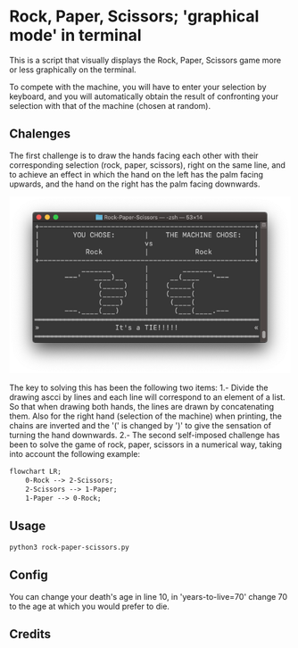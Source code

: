 # Rock, Paper, Scissors; 'graphical mode' in terminal

This is a script that visually displays the Rock, Paper, Scissors game more or less graphically on the terminal.

To compete with the machine, you will have to enter your selection by keyboard, and you will automatically obtain the result of confronting your selection with that of the machine (chosen at random).

## Chalenges

The first challenge is to draw the hands facing each other with their corresponding selection (rock, paper, scissors), right on the same line, and to achieve an effect in which the hand on the left has the palm facing upwards, and the hand on the right has the palm facing downwards.

![Image text](https://github.com/TeoRojas/Rock-Paper-Scissors--graphMode--/blob/main/img/vs-hands.png)

The key to solving this has been the following two items:
1.- Divide the drawing ascci by lines and each line will correspond to an element of a list. So that when drawing both hands, the lines are drawn by concatenating them. Also for the right hand (selection of the machine) when printing, the chains are inverted and the '(' is changed by ')' to give the sensation of turning the hand downwards.
2.- The second self-imposed challenge has been to solve the game of rock, paper, scissors in a numerical way, taking into account the following example:

```mermaid
flowchart LR;
    0-Rock --> 2-Scissors;
    2-Scissors --> 1-Paper;
    1-Paper --> 0-Rock;
```

## Usage

```bash
python3 rock-paper-scissors.py
```

## Config

You can change your death's age in line 10, in 'years-to-live=70' change 70 to the age at which you would prefer to die.

## Credits